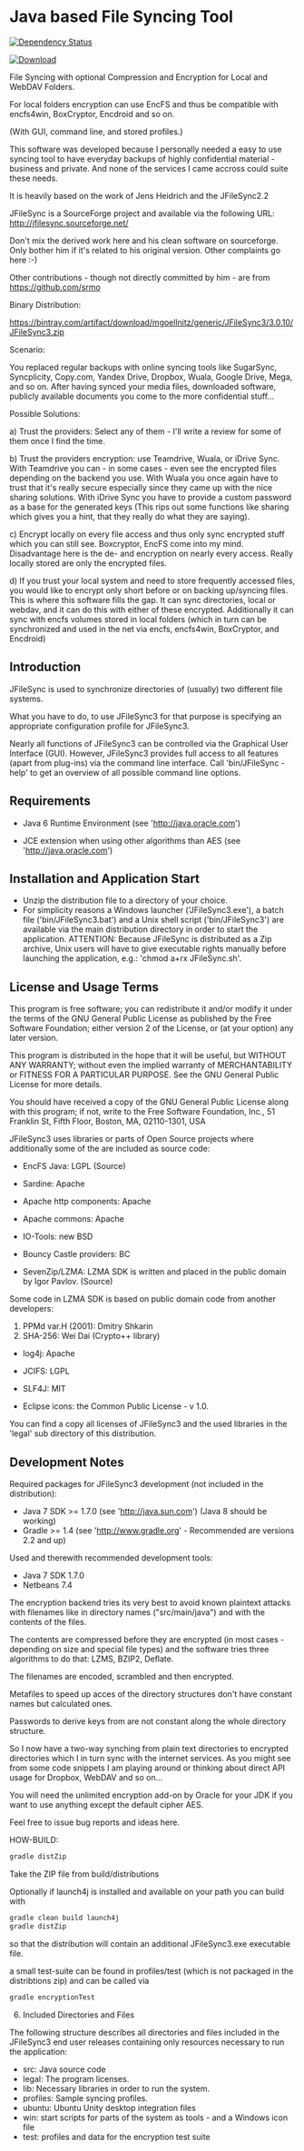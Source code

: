 Java based File Syncing Tool
============================

[![Dependency Status](https://www.versioneye.com/user/projects/54fff1994a1064db0e000071/badge.svg?style=flat)](https://www.versioneye.com/user/projects/54fff1994a1064db0e000071)

[![Download](https://api.bintray.com/packages/mgoellnitz/generic/JFileSync3/images/download.svg)](https://bintray.com/mgoellnitz/generic/JFileSync3/_latestVersion)

File Syncing with optional Compression and Encryption for Local and WebDAV Folders.

For local folders encryption can use EncFS and thus be compatible with encfs4win, BoxCryptor, Encdroid and so on.

(With GUI, command line, and stored profiles.)

This software was developed because I personally needed a easy to use syncing tool to have everyday backups of highly
confidential material - business and private. And none of the services I came accross could suite these needs.

It is heavily based on the work of Jens Heidrich and the JFileSync2.2

JFileSync is a SourceForge project and available via the following URL:
http://jfilesync.sourceforge.net/

Don't mix the derived work here and his clean software on sourceforge. Only bother him if it's related to his original
version. Other complaints go here :-)

Other contributions - though not directly committed by him - are from https://github.com/srmo

Binary Distribution:

https://bintray.com/artifact/download/mgoellnitz/generic/JFileSync3/3.0.10/JFileSync3.zip

Scenario:

You replaced regular backups with online syncing tools like SugarSync, Syncplicity, Copy.com, Yandex Drive, Dropbox,
Wuala, Google Drive, Mega, and so on. After having synced your media files, downloaded software, publicly available
documents you come to the more confidential stuff...

Possible Solutions:

a) Trust the providers: Select any of them - I'll write a review for some of them once I find the time.

b) Trust the providers encryption: use Teamdrive, Wuala, or iDrive Sync. With Teamdrive you can - in some cases - even see the encrypted files depending on the backend you use. With Wuala you once again have to trust that it's really secure especially since they came up with the nice sharing solutions. With iDrive Sync you have to provide a custom password as a base for the generated keys (This rips out some functions like sharing which gives you a hint, that they really do what they are saying).

c) Encrypt locally on every file access and thus only sync encrypted stuff which you can still see. Boxcryptor, EncFS come into my mind. Disadvantage here is the de- and encryption on nearly every access. Really locally stored are only the encrypted files.

d) If you trust your local system and need to store frequently accessed files, you would like to encrypt only short before or on backing up/syncing files. This is where this software fills the gap. It can sync directories, local or webdav, and it can do this with either of these encrypted. Additionally it can sync with encfs volumes stored in local folders (which in turn can be synchronized and used in the net via encfs, encfs4win, BoxCryptor, and Encdroid)


Introduction
------------

JFileSync is used to synchronize directories of (usually) two different file systems.

What you have to do, to use JFileSync3 for that purpose is specifying an
appropriate configuration profile for JFileSync3.

Nearly all functions of JFileSync3 can be controlled via the Graphical User Interface
(GUI). However, JFileSync3 provides full access to all features (apart from
plug-ins) via the command line interface. Call 'bin/JFileSync -help' to
get an overview of all possible command line options.


Requirements
------------

- Java 6 Runtime Environment (see 'http://java.oracle.com')

- JCE extension when using other algorithms than AES (see 'http://java.oracle.com')

Installation and Application Start
----------------------------------

- Unzip the distribution file to a directory of your choice.
- For simplicity reasons a Windows launcher ('JFileSync3.exe'), a batch file ('bin/JFileSync3.bat') and a Unix
  shell script ('bin/JFileSync3') are available via the main distribution directory in order to start the application.
  ATTENTION: Because JFileSync is distributed as a Zip archive, Unix users
  will have to give executable rights manually before launching the
  application, e.g.: 'chmod a+rx JFileSync.sh'.

License and Usage Terms
-----------------------
This program is free software; you can redistribute it and/or modify it under
the terms of the GNU General Public License as published by the Free Software
Foundation; either version 2 of the License, or (at your option) any later
version.

This program is distributed in the hope that it will be useful, but WITHOUT ANY
WARRANTY; without even the implied warranty of MERCHANTABILITY or FITNESS FOR A
PARTICULAR PURPOSE. See the GNU General Public License for more details.

You should have received a copy of the GNU General Public License along with
this program; if not, write to the Free Software Foundation, Inc., 51 Franklin
St, Fifth Floor, Boston, MA, 02110-1301, USA

JFileSync3 uses libraries or parts of Open Source projects where additionally some of the are included as source code:

- EncFS Java: LGPL (Source)

- Sardine: Apache

- Apache http components: Apache

- Apache commons: Apache

- IO-Tools: new BSD

- Bouncy Castle providers: BC

- SevenZip/LZMA: LZMA SDK is written and placed in the public domain by Igor Pavlov. (Source)

Some code in LZMA SDK is based on public domain code from another developers:
  1) PPMd var.H (2001): Dmitry Shkarin
  2) SHA-256: Wei Dai (Crypto++ library)

- log4j: Apache

- JCIFS: LGPL

- SLF4J: MIT

- Eclipse icons: the Common Public License - v 1.0.

You can find a copy all licenses of JFileSync3 and the used libraries in the
'legal' sub directory of this distribution.


Development Notes
-----------------

Required packages for JFileSync3 development (not included in the distribution):
- Java 7 SDK >= 1.7.0 (see 'http://java.sun.com') (Java 8 should be working)
- Gradle >= 1.4 (see 'http://www.gradle.org' - Recommended are versions 2.2 and up)

Used and therewith recommended development tools:
- Java 7 SDK 1.7.0
- Netbeans 7.4

The encryption backend tries its very best to avoid known plaintext attacks with filenames like in directory names
("src/main/java") and with the contents of the files.

The contents are compressed before they are encrypted (in most cases - depending on size and special file types) and the
software tries three algorithms to do that: LZMS, BZIP2, Deflate.

The filenames are encoded, scrambled and then encrypted.

Metafiles to speed up acces of the directory structures don't have constant names but calculated ones.

Passwords to derive keys from are not constant along the whole directory structure.

So I now have a two-way synching from plain text directories to encrypted directories which I in turn sync with the internet
services. As you might see from some code snippets I am playing around or thinking about direct API usage for Dropbox, WebDAV and so on...

You will need the unlimited encryption add-on by Oracle for your JDK if you want to use anything except the default cipher
AES.

Feel free to issue bug reports and ideas here.

HOW-BUILD:

```bash
gradle distZip
```

Take the ZIP file from build/distributions

Optionally if launch4j is installed and available on your path you can build with

```bash
gradle clean build launch4j
gradle distZip
```

so that the distribution will contain an additional JFileSync3.exe executable file.

a small test-suite can be found in profiles/test (which is not packaged in the distribtions zip) and can be called via

```bash
gradle encryptionTest
```

6) Included Directories and Files

The following structure describes all directories and files included in the
JFileSync3 end user releases containing only resources necessary to run the
application:
- src: Java source code
- legal: The program licenses.
- lib: Necessary libraries in order to run the system.
- profiles: Sample syncing profiles.
- ubuntu: Ubuntu Unity desktop integration files
- win: start scripts for parts of the system as tools - and a Windows icon file
- test: profiles and data for the encryption test suite